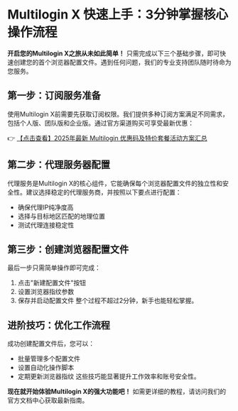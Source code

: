 # Multilogin X 快速上手：3分钟掌握核心操作流程

**开启您的Multilogin X之旅从未如此简单！** 只需完成以下三个基础步骤，即可快速创建您的首个浏览器配置文件。遇到任何问题，我们的专业支持团队随时待命为您服务。

## 第一步：订阅服务准备
使用Multilogin X前需要先获取订阅权限。我们提供多种订阅方案满足不同需求，包括个人版、团队版和企业版。通过官方渠道购买可享受最新优惠：

👉 [【点击查看】2025年最新 Multilogin 优惠码及特价套餐活动方案汇总](https://bit.ly/multIlogin)

## 第二步：代理服务器配置
代理服务是Multilogin X的核心组件，它能确保每个浏览器配置文件的独立性和安全性。建议选择稳定的代理服务商，并按照以下要点进行配置：
- 确保代理IP纯净度高
- 选择与目标地区匹配的地理位置
- 测试代理连接稳定性

## 第三步：创建浏览器配置文件
最后一步只需简单操作即可完成：
1. 点击"新建配置文件"按钮
2. 设置浏览器指纹参数
3. 保存并启动配置文件
整个过程不超过2分钟，新手也能轻松掌握。

## 进阶技巧：优化工作流程
成功创建配置文件后，您可以：
- 批量管理多个配置文件
- 设置自动化操作脚本
- 定期更新浏览器指纹
这些技巧能显著提升工作效率和账号安全性。

**现在就开始体验Multilogin X的强大功能吧！** 如需更详细的教程，请访问我们的官方文档中心获取最新指南。